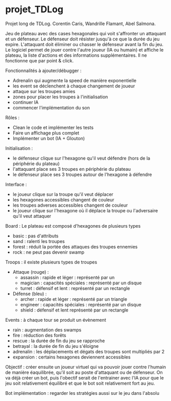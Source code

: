 # projet_TDLog
Projet long de TDLog. Corentin Caris, Wandrille Flamant, Abel Salmona.

Jeu de plateau avec des cases hexagonales qui voit s'affronter un attaquant et un défenseur. Le défenseur doit résister jusqu'à ce que la durée du jeu expire. L'attaquant doit éliminer ou chasser le défenseur avant la fin du jeu. Le logiciel permet de jouer contre l'autre joueur (IA ou humain) et affiche le plateau, la liste d'actions et des informations supplémentaires. Il ne fonctionne que par point & click. 

Fonctionnalités à ajouter/débugger : 
- Adrenalin qui augmente la speed de manière exponentielle
- les event se déclenchent à chaque changement de joueur
- attaque sur les troupes amies
- zones pour placer les troupes à l'initialisation
- continuer IA
- commencer l'implémentation du son

Rôles : 
- Clean le code et implémenter les tests
- Faire un affichage plus complet
- Implémenter un bot (IA + Glouton)

Initialisation : 
- le défenseur clique sur l'hexagone qu'il veut défendre (hors de la périphérie du plateau)
- l'attaquant place ses 3 troupes en périphérie du plateau
- le défenseur place ses 3 troupes autour de l'hexagone à défendre

Interface : 
- le joueur clique sur la troupe qu'il veut déplacer
- les hexagones accessibles changent de couleur
- les troupes adverses accessibles changent de couleur 
- le joueur clique sur l'hexagone où il déplace la troupe ou l'adversaire qu'il veut attaquer

Board : Le plateau est composé d'hexagones de plusieurs types
- basic : pas d'attributs
- sand : ralenti les troupes
- forest : réduit la portée des attaques des troupes ennemies
- rock : ne peut pas devenir swamp

Troops : il existe plusieurs types de troupes
- Attaque (rouge) : 
    - assassin : rapide et léger : représenté par un 
    - magician : capacités spéciales : représenté par un disque
    - turret : défensif et lent : représenté par un rectangle
- Défense (bleu) : 
    - archer : rapide et léger : représenté par un triangle
    - engineer : capacités spéciales : représenté par un disque
    - shield : défensif et lent représenté par un rectangle

Events : à chaque tour se produit un évènement
- rain : augmentation des swamps
- fire : réduction des forêts
- rescue : la durée de fin du jeu se rapproche
- betrayal : la durée de fin du jeu s'éloigne
- adrenalin : les déplacements et dégats des troupes sont multipliés par 2
- expansion : certains hexagones deviennent accessibles

Objectif : créer ensuite un joueur virtuel qui va pouvoir jouer contre l'humain de manière éaquilibrée, qu'il soit au poste d'attaquant ou de défenseur. On va déjà créer un bot, puis l'obectif serait de l'entrainer avec l'IA pour que le jeu soit relativement équilibré et que le bot soit relativement fort au jeu. 

Bot implémentation : regarder les stratégies aussi sur le jeu dans l'absolu 
